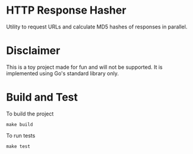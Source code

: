 HTTP Response Hasher
=====================

Utility to request URLs and calculate MD5 hashes of responses in parallel.

# Disclaimer #
This is a toy project made for fun and will not be supported.
It is implemented using Go's standard library only.

# Build and Test #

To build the project
```
make build
```

To run tests
```
make test
```

